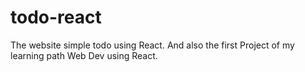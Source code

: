 # todo-react

The website simple todo using React. And also the first Project of my learning path Web Dev using React.
